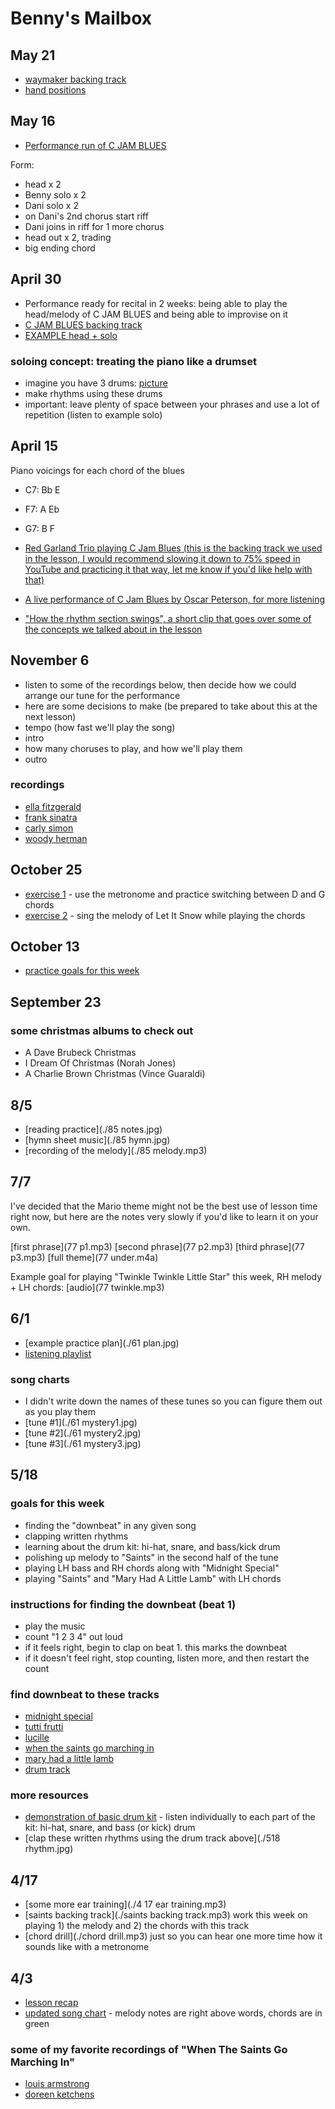 # Benny's Mailbox

## May 21
- [waymaker backing track](./waymaker.mp3)
- [hand positions](./hands.mp4)

## May 16
- [Performance run of C JAM BLUES](./run.mp3)

Form:
- head x 2
- Benny solo x 2
- Dani solo x 2
- on Dani's 2nd chorus start riff
- Dani joins in riff for 1 more chorus
- head out x 2, trading
- big ending chord

## April 30
- Performance ready for recital in 2 weeks: being able to play the head/melody of C JAM BLUES and being able to improvise on it
- [C JAM BLUES backing track](./c.mp3)
- [EXAMPLE head + solo](./example.mp3)

### soloing concept: treating the piano like a drumset
- imagine you have 3 drums: [picture](./keys.jpg)
- make rhythms using these drums
- important: leave plenty of space between your phrases and use a lot of repetition (listen to example solo)

## April 15

Piano voicings for each chord of the blues
- C7: Bb E
- F7: A Eb
- G7: B F

- [Red Garland Trio playing C Jam Blues (this is the backing track we used in the lesson, I would recommend slowing it down to 75% speed in YouTube and practicing it that way, let me know if you'd like help with that)](https://www.youtube.com/watch?v=s9BCWzQnQ4Q)
- [A live performance of C Jam Blues by Oscar Peterson, for more listening](https://www.youtube.com/watch?v=zwXozamnIrw)
- ["How the rhythm section swings", a short clip that goes over some of the concepts we talked about in the lesson](https://www.youtube.com/watch?v=Xi27zn7YNFo)

## November 6

- listen to some of the recordings below, then decide how we could arrange our tune for the performance
- here are some decisions to make (be prepared to take about this at the next lesson)
- tempo (how fast we'll play the song)
- intro
- how many choruses to play, and how we'll play them
- outro

### recordings
- [ella fitzgerald](https://www.youtube.com/watch?v=s0dfa2_11YQ&pp=ygUbZWxsYSBmaXR6Z2VyYWxkIGxldCBpdCBzbm93)
- [frank sinatra](https://www.youtube.com/watch?v=sE3uRRFVsmc)
- [carly simon](https://www.youtube.com/watch?v=6TL21vg9TBU)
- [woody herman](https://www.youtube.com/watch?v=OoY8TDTUMIM)

## October 25

- [exercise 1](https://drive.google.com/file/d/1cDEWufEACF0sXYZjU90BFxOuCNUXkt7p/view?usp=sharing) - use the metronome and practice switching between D and G chords
- [exercise 2](https://drive.google.com/file/d/1d2DfaLJnWn6msCiLADw7-U7wkr4loY7J/view?usp=sharing) - sing the melody of Let It Snow while playing the chords

## October 13

- [practice goals for this week](https://drive.google.com/file/d/1IVjHf8k3Si_7urTs2qLSDqKELbsn-TgC/view?usp=sharing)

## September 23
### some christmas albums to check out
- A Dave Brubeck Christmas
- I Dream Of Christmas (Norah Jones)
- A Charlie Brown Christmas (Vince Guaraldi)

## 8/5

- [reading practice](./85 notes.jpg)
- [hymn sheet music](./85 hymn.jpg)
- [recording of the melody](./85 melody.mp3)

## 7/7

I've decided that the Mario theme might not be the best use of lesson time right now, but here are the notes very slowly if you'd like to learn it on your own.

[first phrase](77 p1.mp3)
[second phrase](77 p2.mp3)
[third phrase](77 p3.mp3)
[full theme](77 under.m4a)

Example goal for playing "Twinkle Twinkle Little Star" this week, RH melody + LH chords: [audio](77 twinkle.mp3)


## 6/1

- [example practice plan](./61 plan.jpg)
- [listening playlist](https://open.spotify.com/playlist/13dOOHVwDpOpPEHVzhFuYc?si=3932354cec914fd4)

### song charts

- I didn't write down the names of these tunes so you can figure them out as you play them
- [tune #1](./61 mystery1.jpg)
- [tune #2](./61 mystery2.jpg)
- [tune #3](./61 mystery3.jpg)

## 5/18

### goals for this week

- finding the "downbeat" in any given song
- clapping written rhythms
- learning about the drum kit: hi-hat, snare, and bass/kick drum
- polishing up melody to "Saints" in the second half of the tune
- playing LH bass and RH chords along with "Midnight Special"
- playing "Saints" and "Mary Had A Little Lamb" with LH chords

### instructions for finding the downbeat (beat 1)
- play the music
- count "1 2 3 4" out loud
- if it feels right, begin to clap on beat 1. this marks the downbeat
- if it doesn't feel right, stop counting, listen more, and then restart the count

### find downbeat to these tracks
- [midnight special](https://youtu.be/5p0lEt6ImOQ)
- [tutti frutti](https://youtu.be/Cj059o9OwqY)
- [lucille](https://youtu.be/u0Ujb6lJ_mM)
- [when the saints go marching in](https://www.youtube.com/watch?v=wyLjbMBpGDA)
- [mary had a little lamb](https://www.youtube.com/watch?v=YE7PiTwhTQk)
- [drum track](https://www.youtube.com/watch?v=85ZptB9kgaM)

### more resources 
- [demonstration of basic drum kit](https://www.youtube.com/watch?v=RduWNBx1rMY) - listen individually to each part of the kit: hi-hat, snare, and bass (or kick) drum
- [clap these written rhythms using the drum track above](./518 rhythm.jpg)


## 4/17

- [some more ear training](./4 17 ear training.mp3)
- [saints backing track](./saints backing track.mp3) work this week on playing 1) the melody and 2) the chords with this track
- [chord drill](./chord drill.mp3) just so you can hear one more time how it sounds like with a metronome

## 4/3

- [lesson recap](https://drive.google.com/file/d/1iwp5WO76OKAxjvgbdowFoJ7E7036y-kb/view?usp=sharing)
- [updated song chart](./saints.jpg) - melody notes are right above words, chords are in green

### some of my favorite recordings of "When The Saints Go Marching In"
- [louis armstrong](https://www.youtube.com/watch?v=wyLjbMBpGDA)
- [doreen ketchens](https://www.youtube.com/watch?v=L8ydGKtLRJw)

